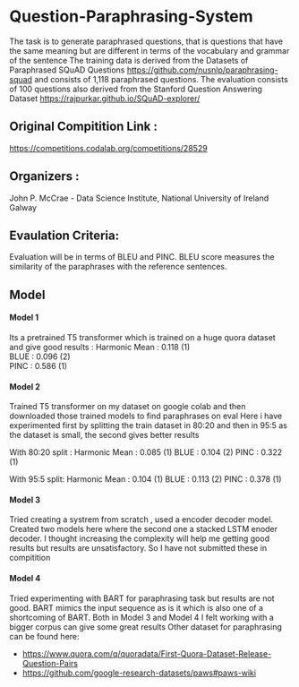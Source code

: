 # Question-Paraphrasing-System
The task is to generate paraphrased questions, that is questions that have the same meaning but are different in terms of the vocabulary and grammar of the sentence  The training data is derived from the Datasets of Paraphrased SQuAD Questions https://github.com/nusnlp/paraphrasing-squad and consists of 1,118 paraphrased questions. The evaluation consists of 100 questions also derived from the Stanford Question Answering Dataset https://rajpurkar.github.io/SQuAD-explorer/

## Original Compitition Link : 
https://competitions.codalab.org/competitions/28529 

## Organizers :
John P. McCrae - Data Science Institute, National University of Ireland Galway

## Evaulation Criteria:
Evaluation will be in terms of BLEU and PINC. BLEU score measures the similarity of the paraphrases with the reference sentences. 

## Model

#### Model 1
Its a pretrained T5 transformer which is trained on a huge quora dataset and give good results :
Harmonic Mean : 0.118 (1)	
BLUE : 0.096 (2)	
PINC : 0.586 (1)

#### Model 2
Trained T5 transformer on my dataset on google colab and then downloaded those trained models to find paraphrases on eval
Here i have experimented first by splitting the train dataset in 80:20 and then in 95:5 as the dataset is small, the second gives better results

With 80:20 split :
Harmonic Mean : 0.085 (1)
BLUE : 0.104 (2)
PINC : 0.322 (1)

With 95:5 split:
Harmonic Mean : 0.104 (1)
BLUE : 0.113 (2)
PINC : 0.378 (1)

#### Model 3
Tried creating a systrem from scratch , used a encoder decoder model. Created two models here where the second one a stacked LSTM enoder decoder. I thought increasing the complexity will help me getting good results but results are unsatisfactory. So I have not submitted these in compitition

#### Model 4
Tried experimenting with BART for paraphrasing task but results are not good. BART mimics the input sequence as is it which is also one of a shortcoming of BART.
Both in Model 3 and Model 4 I felt working with a bigger corpus can give some great results 
Other dataset for paraphrasing can be found here:

* https://www.quora.com/q/quoradata/First-Quora-Dataset-Release-Question-Pairs
* https://github.com/google-research-datasets/paws#paws-wiki




